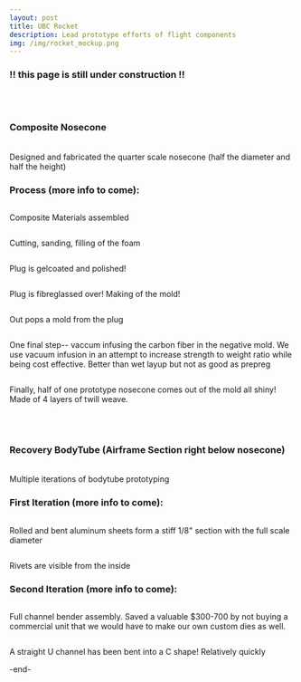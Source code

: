```yaml
---
layout: post
title: UBC Rocket 
description: Lead prototype efforts of flight components
img: /img/rocket_mockup.png
---
```

<div style="width=100%;">
<h3> !! this page is still under construction !! </h3>
<br/> <br/>
<h3> Composite Nosecone </h3>

<br/>
Designed and fabricated the quarter scale nosecone (half the diameter and half the height)
<br/>
<div class="img_row">
  <img src="{{ site.baseurl }}/img/comp_cad.png" alt="" title=""/>
</div>

<h3> Process (more info to come): </h3>

<div class= "row">
  <img class = "col three" src="{{ site.baseurl }}/img/comp_materials.JPG" alt="" title="composite materials"/>
  <div class = "caption"> <p> Composite Materials assembled </p> </div>
</div>
<div class = "row">
  <img class = "col three" src="{{ site.baseurl }}/img/comp_foam.JPG" alt="" title=" "/>
  <div class = "caption"> <p> Cutting, sanding, filling of the foam </p> </div>
</div>
<div class = "img_row">
  <img class = "col" src="{{ site.baseurl }}/img/comp_gelcoat.JPG" alt="" title=" "/>
  <p class = "col"> Plug is gelcoated and polished! </p>
</div>
<div class = "img_row">
  <img class = "col" src="{{ site.baseurl }}/img/comp_fibreglass.JPG" alt="" title=" "/>
  <p class = "col"> Plug is fibreglassed over! Making of the mold! </p>
</div>
<div class = "img_row">
  <img class = "col" src="{{ site.baseurl }}/img/comp_postpull.JPG" alt="" title=" "/>
  <p class = "col"> Out pops a mold from the plug </p>
</div>
<div class = "img_row">
  <img class = "col" src="{{ site.baseurl }}/img/comp_infusion.JPG" alt="" title=" "/>
  <p class = "col"> One final step-- vaccum infusing the carbon fiber in the negative mold. We use vacuum infusion in an attempt to increase strength to weight ratio while being cost effective. Better than wet layup but not as good as prepreg</p>
</div>
<div class = "img_row">
  <img class = "col" src="{{ site.baseurl }}/img/comp_nosecone_outside.JPG" alt="" title=" "/>
  <p class = "col"> Finally, half of one prototype nosecone comes out of the mold all shiny! Made of 4 layers of twill weave. </p>
</div>

<br/><br/>

<h3> Recovery BodyTube (Airframe Section right below nosecone) </h3>

<br/>
Multiple iterations of bodytube prototyping
<br/>
<div class="img_row">
  <img src="{{ site.baseurl }}/img/bt2.png" alt="" title=""/>
</div>

<h3> First Iteration (more info to come): </h3>

<div class="img_row">
  <img src="{{ site.baseurl }}/img/pt_1_outside.JPG" alt="" title=""/>
  <p> Rolled and bent aluminum sheets form a stiff 1/8" section with the full scale diameter </p>

  <img src="{{ site.baseurl }}/img/pt_1_inside.JPG" alt="" title=""/>
  <p> Rivets are visible from the inside </p>

</div>

<h3> Second Iteration (more info to come): </h3>
<div class="img_row">
  <img src="{{ site.baseurl }}/img/pt_cb_4.JPG" alt="" title=""/>
  <p> Full channel bender assembly. Saved a valuable $300-700 by not buying a commercial unit that we would have to make our own custom dies as well. </p>

  <img src="{{ site.baseurl }}/img/pt_cb_3.JPG" alt="" title=""/>
  <p> A straight U channel has been bent into a C shape! Relatively quickly </p>

</div>
</div>
-end-
<br/><br/>